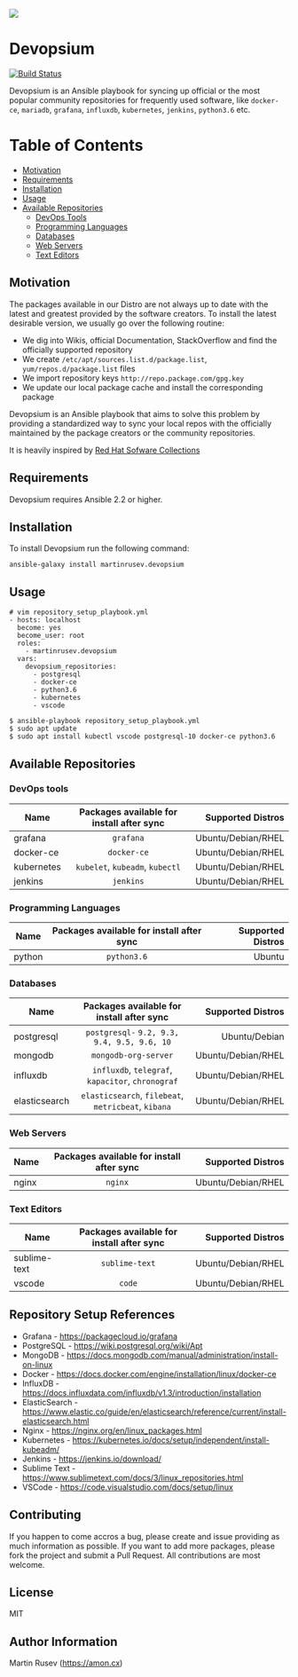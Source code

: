 
![](logo.png)

Devopsium
======

[![Build Status](https://travis-ci.org/martinrusev/devopsium.svg?branch=master)](https://travis-ci.org/martinrusev/devopsium)

Devopsium is an Ansible playbook for syncing up official or the most popular community repositories
for frequently used software, like `docker-ce`, `mariadb`, `grafana`, `influxdb`, `kubernetes`, `jenkins`, `python3.6` etc.


# Table of Contents

- [Motivation](#motivation)
- [Requirements](#requirements)
- [Installation](#installation)
- [Usage](#usage)
- [Available Repositories](#available-repositories)
  - [DevOps Tools](#devops-tools)
  - [Programming Languages](#programming-languages)
  - [Databases](#databases)
  - [Web Servers](#web-servers)
  - [Text Editors](#text-editors)


## Motivation

The packages available in our Distro are not always up to date with the latest and greatest provided by the software creators.
To install the latest desirable version, we usually go over the following routine:

- We dig into Wikis, official Documentation, StackOverflow and find the officially supported repository
- We create `/etc/apt/sources.list.d/package.list`, `yum/repos.d/package.list` files
- We import repository keys `http://repo.package.com/gpg.key`
- We update our local package cache and install the corresponding package

Devopsium is an Ansible playbook that aims to solve this problem by providing a standardized way to sync your local repos
with the officially maintained by the package creators or the community repositories. 

It is heavily inspired by <a href="https://developers.redhat.com/products/softwarecollections/overview/">Red Hat Sofware Collections</a>

## Requirements

Devopsium requires Ansible 2.2 or higher.


## Installation

To install Devopsium run the following command:

```
ansible-galaxy install martinrusev.devopsium
```

## Usage

```
# vim repository_setup_playbook.yml
- hosts: localhost
  become: yes
  become_user: root
  roles:
    - martinrusev.devopsium
  vars:
    devopsium_repositories:
      - postgresql
      - docker-ce
      - python3.6
      - kubernetes
      - vscode
      
$ ansible-playbook repository_setup_playbook.yml
$ sudo apt update
$ sudo apt install kubectl vscode postgresql-10 docker-ce python3.6

```

## Available Repositories

### DevOps tools

| Name                   | Packages available for install after sync                      | Supported Distros       |
| ---------------------- |:--------------------------:| -----------------------:|
| grafana          | `grafana`  | Ubuntu/Debian/RHEL|
| docker-ce        | `docker-ce`  | Ubuntu/Debian/RHEL  |
| kubernetes       | `kubelet`, `kubeadm`, `kubectl`  | Ubuntu/Debian/RHEL  |
| jenkins        | `jenkins`  | Ubuntu/Debian/RHEL  |


### Programming Languages

| Name                   | Packages available for install after sync                      | Supported Distros       |
| ---------------------- |:--------------------------:| -----------------------:|
| python          | `python3.6`  | Ubuntu |


### Databases

| Name                   | Packages available for install after sync                      | Supported Distros       |
| ---------------------- |:--------------------------:| -----------------------:|
| postgresql       | `postgresql-` `9.2, 9.3, 9.4, 9.5, 9.6, 10`| Ubuntu/Debian  |
| mongodb        | `mongodb-org-server` | Ubuntu/Debian/RHEL  |
| influxdb         | `influxdb`, `telegraf`, `kapacitor`, `chronograf`  | Ubuntu/Debian/RHEL  |
| elasticsearch      | `elasticsearch`, `filebeat`, `metricbeat`, `kibana` | Ubuntu/Debian/RHEL  |

### Web Servers

| Name                   | Packages available for install after sync                      | Supported Distros       |
| ---------------------- |:--------------------------:| -----------------------:|
| nginx          | `nginx` | Ubuntu/Debian/RHEL  |


### Text Editors

| Name                   | Packages available for install after sync                      | Supported Distros       |
| ---------------------- |:--------------------------:| -----------------------:|
| sublime-text     | `sublime-text` | Ubuntu/Debian/RHEL  |
| vscode     | `code` | Ubuntu/Debian/RHEL  |



## Repository Setup References

- Grafana - https://packagecloud.io/grafana
- PostgreSQL - https://wiki.postgresql.org/wiki/Apt
- MongoDB -  https://docs.mongodb.com/manual/administration/install-on-linux
- Docker - https://docs.docker.com/engine/installation/linux/docker-ce
- InfluxDB - https://docs.influxdata.com/influxdb/v1.3/introduction/installation
- ElasticSearch - https://www.elastic.co/guide/en/elasticsearch/reference/current/install-elasticsearch.html
- Nginx - https://nginx.org/en/linux_packages.html
- Kubernetes - https://kubernetes.io/docs/setup/independent/install-kubeadm/
- Jenkins - https://jenkins.io/download/
- Sublime Text - https://www.sublimetext.com/docs/3/linux_repositories.html
- VSCode - https://code.visualstudio.com/docs/setup/linux

## Contributing

If you happen to come accros a bug, please create and issue providing as much information as possible.
If you want to add more packages, please fork the project and submit a Pull Request. All contributions are most welcome.

## License

MIT

## Author Information

Martin Rusev (https://amon.cx)
